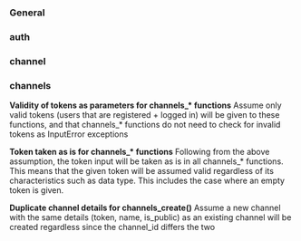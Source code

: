 ### General


### auth



### channel


### channels
**Validity of tokens as parameters for channels_\* functions**
Assume only valid tokens (users that are registered + logged in) will be given to these functions, 
and that channels_* functions do not need to check for invalid tokens as InputError exceptions

**Token taken as is for channels_\* functions**
Following from the above assumption, the token input will be taken as is in all channels_* functions. 
This means that the given token will be assumed valid regardless of its characteristics such as data type.
This includes the case where an empty token is given.

**Duplicate channel details for channels_create()**
Assume a new channel with the same details (token, name, is_public) as an existing channel will be 
created regardless since the channel_id differs the two


